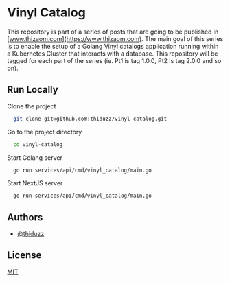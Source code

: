 
# Vinyl Catalog

This repository is part of a series of posts that are going to be published in [www.thizaom.com](https://www.thizaom.com).
The main goal of this series is to enable the setup of a Golang Vinyl catalogs application running within a Kubernetes Cluster that interacts with a database.
This repository will be tagged for each part of the series (ie. Pt1 is tag 1.0.0, Pt2 is tag 2.0.0 and so on).


## Run Locally

Clone the project

```bash
  git clone git@github.com:thiduzz/vinyl-catalog.git
```

Go to the project directory

```bash
  cd vinyl-catalog
```

Start Golang server

```bash
  go run services/api/cmd/vinyl_catalog/main.go
```

Start NextJS server

```bash
  go run services/api/cmd/vinyl_catalog/main.go
```

## Authors

- [@thiduzz](https://www.github.com/thiduzz)


## License

[MIT](https://choosealicense.com/licenses/mit/)
